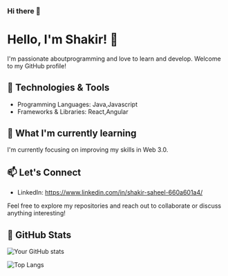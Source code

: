 ### Hi there 👋

# Hello, I'm Shakir! 👋

I'm passionate aboutprogramming and love to learn and develop. Welcome to my GitHub profile!

## 🔧 Technologies & Tools

- Programming Languages: Java,Javascript
- Frameworks & Libraries: React,Angular
<!--- Tools & Software: [Highlight tools/software you frequently use]-->

## 🌱 What I'm currently learning

I'm currently focusing on improving my skills in Web 3.0.

## 📫 Let's Connect

- LinkedIn: https://www.linkedin.com/in/shakir-saheel-660a601a4/
<!-- Twitter: [Your Twitter Profile URL]
- Portfolio: [Your Portfolio/Website URL]-->

Feel free to explore my repositories and reach out to collaborate or discuss anything interesting!

## 🚀 GitHub Stats

![Your GitHub stats](https://github-readme-stats.vercel.app/api?username=deepthoughts1998&show_icons=true&theme=dark)

![Top Langs](https://github-readme-stats.vercel.app/api/top-langs/?username=deepthoughts1998&layout=compact&theme=dark)


<!--
**deepthoughts1998/deepthoughts1998** is a ✨ _special_ ✨ repository because its `README.md` (this file) appears on your GitHub profile.

Here are some ideas to get you started:

- 🔭 I’m currently working on ...
- 🌱 I’m currently learning ...
- 👯 I’m looking to collaborate on ...
- 🤔 I’m looking for help with ...
- 💬 Ask me about ...
- 📫 How to reach me: ...
- 😄 Pronouns: ...
- ⚡ Fun fact: ...
-->
